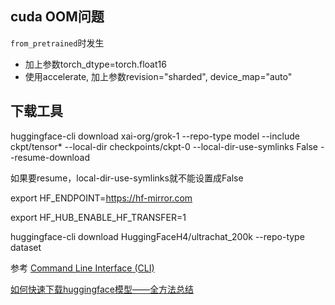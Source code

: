 ## cuda OOM问题
`from_pretrained`时发生
- 加上参数torch_dtype=torch.float16
- 使用accelerate, 加上参数revision="sharded", device_map="auto"

## 下载工具
huggingface-cli download xai-org/grok-1 --repo-type model --include ckpt/tensor* --local-dir checkpoints/ckpt-0 --local-dir-use-symlinks False --resume-download 

如果要resume，local-dir-use-symlinks就不能设置成False

export HF_ENDPOINT=https://hf-mirror.com

export HF_HUB_ENABLE_HF_TRANSFER=1

huggingface-cli download HuggingFaceH4/ultrachat_200k --repo-type dataset

参考 [Command Line Interface (CLI)](https://huggingface.co/docs/huggingface_hub/en/guides/cli)

[如何快速下载huggingface模型——全方法总结](https://zhuanlan.zhihu.com/p/663712983)

